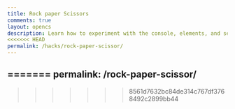 ```yaml
---
title: Rock paper Scissors
comments: true
layout: opencs
description: Learn how to experiment with the console, elements, and see OOP in action while playing Rock paper Scissors!
<<<<<<< HEAD
permalink: /hacks/rock-paper-scissor/
---
```



=======
permalink: /rock-paper-scissor/
---

>>>>>>> 8561d7632bc84de314c767df3768492c2899bb44
<div id="mainGameBox" style="max-width:700px;margin:64px auto 48px auto;position:relative;z-index:2;">
  <div id="gameContainer">
    <canvas id='gameCanvas' style="display:none"></canvas>
  </div>
</div>

<script type="module">
  // --- UI (purple box) ---
<<<<<<< HEAD
    const instructionsStyle = `
  position: relative;
  margin: 64px auto 48px auto;
=======
  const instructionsStyle = `
    position: relative;
    margin: 64px auto 48px auto;
>>>>>>> 8561d7632bc84de314c767df3768492c2899bb44
    background: linear-gradient(135deg, black, purple);
    color: white;
    padding: 30px;
    border-radius: 15px;
    z-index: 1000;
    max-width: 600px;
    width: 90%;
<<<<<<< HEAD
    max-height: 80vh;      /* added */
    overflow-y: auto;      /* added */
=======
    max-height: 80vh;
    overflow-y: auto;
>>>>>>> 8561d7632bc84de314c767df3768492c2899bb44
    font-family: 'Press Start 2P', cursive;
    border: 3px solid purple;
    box-shadow: 0 0 20px rgba(0, 21, 128, 0.5);
    text-align: center;
<<<<<<< HEAD
    `;

  const instructionsHTML = `
    <h2 style="color: purple; margin-bottom: 20px;">Rock Paper Scissors SHOOT!</h2>
    <div style="margin-bottom: 20px;">
      <p>Play the game from your browser console!</p>
      <p>Type <code>playRPS("rock")</code>, <code>playRPS("paper")</code>, or <code>playRPS("scissors")</code></p>
    </div>
=======
  `;

  const instructionsHTML = `
    <h2 style="color: purple; margin-bottom: 20px;">Rock Paper Scissors SHOOT!</h2>
>>>>>>> 8561d7632bc84de314c767df3768492c2899bb44
    <div id="images" style="display:flex; justify-content:center; gap:20px; margin-bottom:14px;">
      <button id="rock-btn" style="background:none; border:none; padding:0; cursor:pointer;">
        <img id="rock-img" src="{{site.baseurl}}/images/rps/rock.jpg"
             style="width:100px; border:2px solid white; border-radius:10px;">
      </button>
      <button id="paper-btn" style="background:none; border:none; padding:0; cursor:pointer;">
        <img id="paper-img" src="{{site.baseurl}}/images/rps/paper.jpeg"
             style="width:100px; border:2px solid white; border-radius:10px;">
      </button>
      <button id="scissors-btn" style="background:none; border:none; padding:0; cursor:pointer;">
        <img id="scissors-img" src="{{site.baseurl}}/images/rps/scissors.jpeg"
             style="width:100px; border:2px solid white; border-radius:10px;">
      </button>
    </div>
<<<<<<< HEAD
    <div style="margin-bottom:18px; font-size:1.1em; color:#ffd700;">
      Click any icon to customize using the console!
    </div>
=======

>>>>>>> 8561d7632bc84de314c767df3768492c2899bb44
    <!-- mount battle canvas INSIDE the purple box so you can see it -->
    <div id="battleMount" style="display:block; margin:12px auto;"></div>

    <div id="resultBox" style="margin-top: 16px; font-size: 16px; color: yellow;"></div>
<<<<<<< HEAD
    
  `;
=======
  `;

>>>>>>> 8561d7632bc84de314c767df3768492c2899bb44
  const container = document.createElement("div");
  container.setAttribute("style", instructionsStyle);
  container.innerHTML = instructionsHTML;
  document.getElementById("mainGameBox").appendChild(container);
<<<<<<< HEAD
  // --- Define game function and add clickable buttons ---
window.playRPS = function(playerChoice) {
    const choices = ["rock", "paper", "scissors"];
    if (!choices.includes(playerChoice)) {
        console.log("Invalid choice. Use 'rock', 'paper', or 'scissors'.");
        return;
    }

    const computerChoice = choices[Math.floor(Math.random() * choices.length)];
    let resultText;

    if (playerChoice === computerChoice) {
        resultText = "Tie!";
    } else if (
        (playerChoice === "rock" && computerChoice === "scissors") ||
        (playerChoice === "paper" && computerChoice === "rock") ||
        (playerChoice === "scissors" && computerChoice === "paper")
    ) {
        resultText = "You Win!";
    } else {
        resultText = "You Lose!";
    }

    document.getElementById("resultBox").innerHTML = `
        <p>You chose: <b>${playerChoice.toUpperCase()}</b></p>
        <p>Computer chose: <b>${computerChoice.toUpperCase()}</b></p>
        <h3 style="color: cyan;">${resultText}</h3>
    `;
};

// --- Create buttons on-page ---
const rpsButtons = document.createElement("div");
rpsButtons.id = "rps-buttons";
rpsButtons.style = "text-align: center; margin-top: 20px;";

rpsButtons.innerHTML = `
  <button onclick="playRPS('rock')" style="padding:10px 20px; font-weight:bold; margin:5px;">🪨 Rock</button>
  <button onclick="playRPS('paper')" style="padding:10px 20px; font-weight:bold; margin:5px;">📄 Paper</button>
  <button onclick="playRPS('scissors')" style="padding:10px 20px; font-weight:bold; margin:5px;">✂️ Scissors</button>
`;

document.getElementById("mainGameBox").appendChild(rpsButtons);
=======

  // --- Create buttons on-page ---
  const rpsButtons = document.createElement("div");
  rpsButtons.id = "rps-buttons";
  rpsButtons.style = "text-align: center; margin-top: 20px;";

  rpsButtons.innerHTML = `
    <button onclick="playRPS('rock')" 
            style="padding:15px 25px; font-weight:bold; margin:5px; 
                   color:white; background-color:#8B4513; font-size:18px; border-radius:8px; border:none;">
      🪨 Rock
    </button>
    <button onclick="playRPS('paper')" 
            style="padding:15px 25px; font-weight:bold; margin:5px; 
                   color:black; background-color:#F0E68C; font-size:18px; border-radius:8px; border:none;">
      📄 Paper
    </button>
    <button onclick="playRPS('scissors')" 
            style="padding:15px 25px; font-weight:bold; margin:5px; 
                   color:white; background-color:#1E90FF; font-size:18px; border-radius:8px; border:none;">
      ✂️ Scissors
    </button>
  `;
  document.getElementById("mainGameBox").appendChild(rpsButtons);
>>>>>>> 8561d7632bc84de314c767df3768492c2899bb44

  // --- helper: highlight chosen image ---
  function highlightImage(id){
    ["rock-img","paper-img","scissors-img"].forEach(i=>{
      const el = document.getElementById(i);
      if(el) el.style.boxShadow = "";
    });
    const picked = document.getElementById(id);
    if(picked) picked.style.boxShadow = "0 0 30px 10px gold";
  }

  // --- OOP classes ---
  class BattleBackground {
    constructor(image, width, height, speedRatio=0.1){
      this.image = image;
      this.width = width;
      this.height = height;
      this.x = 0; this.y = 0;
      this.speed = 2 * speedRatio;
    }
    update(){ this.x = (this.x - this.speed) % this.width; }
    draw(ctx){
      if(!this.image.complete || this.image.naturalWidth===0) return;
      ctx.drawImage(this.image, this.x, this.y, this.width, this.height);
      ctx.drawImage(this.image, this.x + this.width, this.y, this.width, this.height);
    }
  }

  class BattleSprite {
    constructor(image, width, height, x, y){
      this.image = image;
      this.width = width; this.height = height;
      this.homeX = x; this.homeY = y;
      this.x = x; this.y = y;
      this.targetX = x; this.targetY = y;
      this.opacity = 1; this.scale = 1; this.rotation = 0;
      this.animating = false;
    }
    update(){
      if(this.animating){
        this.x += (this.targetX - this.x)*0.12;
        this.y += (this.targetY - this.y)*0.12;
      } else {
<<<<<<< HEAD
        // drift gently back to home
=======
>>>>>>> 8561d7632bc84de314c767df3768492c2899bb44
        this.x += (this.homeX - this.x)*0.08;
        this.y += (this.homeY - this.y)*0.08;
      }
    }
    draw(ctx){
      if(!this.image.complete || this.image.naturalWidth===0) return;
      ctx.save();
      ctx.globalAlpha = this.opacity;
      ctx.translate(this.x + this.width/2, this.y + this.height/2);
      ctx.rotate(this.rotation);
      ctx.scale(this.scale, this.scale);
      ctx.drawImage(this.image, -this.width/2, -this.height/2, this.width, this.height);
      ctx.restore();
    }
    resetVisuals(){
      this.opacity = 1; this.scale = 1; this.rotation = 0;
    }
    resetPosition(){
      this.x = this.homeX; this.y = this.homeY;
      this.targetX = this.homeX; this.targetY = this.homeY;
      this.animating = false;
    }
  }

  // --- Canvas mounted inside purple box ---
  const battleCanvas = document.createElement('canvas');
  battleCanvas.width = 360;
  battleCanvas.height = 180;
  battleCanvas.style.display = 'block';
  battleCanvas.style.margin = '0 auto';
  battleCanvas.style.background = '#111';
  battleCanvas.style.borderRadius = '12px';
  battleCanvas.style.boxShadow = '0 2px 12px rgba(0,0,0,0.18)';
  document.getElementById('battleMount').appendChild(battleCanvas);
  const ctx = battleCanvas.getContext('2d');

  // --- assets ---
  const bgImage = new Image();
  bgImage.src = '{{site.baseurl}}/images/platformer/backgrounds/alien_planet1.jpg';

  const rockImg = new Image();
  rockImg.src = '{{site.baseurl}}/images/rps/rock.jpg';
  const paperImg = new Image();
  paperImg.src = '{{site.baseurl}}/images/rps/paper.jpeg';
  const scissorsImg = new Image();
  scissorsImg.src = '{{site.baseurl}}/images/rps/scissors.jpeg';

  const bg = new BattleBackground(bgImage, battleCanvas.width, battleCanvas.height, 0.12);

  const sprites = {
<<<<<<< HEAD
  rock:     new BattleSprite(rockImg,     96, 96,  10, 42),
  paper:    new BattleSprite(paperImg,    96, 96, 132, 42),
  scissors: new BattleSprite(scissorsImg, 96, 96, 254, 42)
  };

  function resetAll(){
    Object.values(sprites).forEach(s=>{
      s.resetVisuals();
    });
    sprites.rock.x = 10; sprites.rock.y = 42; sprites.rock.targetX = 10; sprites.rock.targetY = 42; sprites.rock.homeX = 10; sprites.rock.homeY = 42;
    sprites.paper.x = 132; sprites.paper.y = 42; sprites.paper.targetX = 132; sprites.paper.targetY = 42; sprites.paper.homeX = 132; sprites.paper.homeY = 42;
    sprites.scissors.x = 254; sprites.scissors.y = 42; sprites.scissors.targetX = 254; sprites.scissors.targetY = 42; sprites.scissors.homeX = 254; sprites.scissors.homeY = 42;
  }

  // --- global battle state, rendered by a continuous loop ---
  const battle = {
    active: false,
    winner: null,
    loser: null,
    frames: 0,
    max: 120,
    tie: null
  };
=======
    rock: new BattleSprite(rockImg, 96, 96, 10, 42),
    paper: new BattleSprite(paperImg, 96, 96, 132, 42),
    scissors: new BattleSprite(scissorsImg, 96, 96, 254, 42)
  };

  // --- global battle state ---
  const battle = {active:false, winner:null, loser:null, frames:0, max:120, tie:null};
>>>>>>> 8561d7632bc84de314c767df3768492c2899bb44

  function startBattle(winner, loser){
    battle.active = true;
    battle.tie = null;
    battle.winner = winner;
    battle.loser = loser;
    battle.frames = 0;
<<<<<<< HEAD

    // set targets for "winner moves toward loser"
    sprites[winner].animating = true;
    sprites[winner].targetX = sprites[loser].homeX;
    sprites[winner].targetY = sprites[loser].homeY;

    // loser will fade/scale/rotate in the render loop
    sprites[loser].animating = false; // stays put, gets affected visually
=======
    sprites[winner].animating = true;
    sprites[winner].targetX = sprites[loser].homeX;
    sprites[winner].targetY = sprites[loser].homeY;
    sprites[loser].animating = false;
>>>>>>> 8561d7632bc84de314c767df3768492c2899bb44
  }

  function startTie(choice){
    battle.active = true;
    battle.tie = choice;
    battle.winner = null;
    battle.loser = null;
    battle.frames = 0;
<<<<<<< HEAD

    // small wiggle, no target move
    Object.values(sprites).forEach(s=>{ s.animating = false; });
  }

  // --- continuous render loop (always runs) ---
  function render(){
  ctx.clearRect(0,0,battleCanvas.width,battleCanvas.height);
  bg.update();  bg.draw(ctx);
  // Draw 'Animated Battle: OOP' text (smaller)
  ctx.save();
  ctx.font = "bold 14px 'Press Start 2P', cursive";
  ctx.fillStyle = "cyan";
  ctx.textAlign = "center";
  ctx.fillText("Animated Battle: OOP", battleCanvas.width/2, 24);
  ctx.restore();

    if(battle.active){
      const t = battle.frames / battle.max; // 0..1

=======
    Object.values(sprites).forEach(s=>{ s.animating = false; });
  }

  function render(){
    ctx.clearRect(0,0,battleCanvas.width,battleCanvas.height);
    bg.update(); bg.draw(ctx);
    ctx.save();
    ctx.font = "bold 14px 'Press Start 2P', cursive";
    ctx.fillStyle = "cyan";
    ctx.textAlign = "center";
    ctx.fillText("Animated Battle: OOP", battleCanvas.width/2, 24);
    ctx.restore();

    if(battle.active){
      const t = battle.frames / battle.max;
>>>>>>> 8561d7632bc84de314c767df3768492c2899bb44
      if(battle.tie){
        const wobble = Math.sin(battle.frames*0.3)*4;
        sprites[battle.tie].rotation = wobble * Math.PI/180;
      } else {
<<<<<<< HEAD
        // winner punch-in / pulse
        const w = sprites[battle.winner];
        const l = sprites[battle.loser];

        // winner pulse scale up then down
=======
        const w = sprites[battle.winner];
        const l = sprites[battle.loser];
>>>>>>> 8561d7632bc84de314c767df3768492c2899bb44
        const pulse = (battle.frames < battle.max/2)
          ? 1 + (battle.frames/(battle.max/2))*0.2
          : 1.2 - ((battle.frames - battle.max/2)/(battle.max/2))*0.2;
        w.scale = pulse;
<<<<<<< HEAD

        // loser fades & shrinks
        l.opacity = Math.max(0.15, 1 - t*0.85);
        l.scale   = Math.max(0.6, 1 - t*0.4);

        // matchup-specific flair
        if(battle.winner === "rock" && battle.loser === "scissors"){
          l.rotation = -t * (Math.PI/4);
        }
        if(battle.winner === "paper" && battle.loser === "rock"){
          // paper "covers" rock by moving slightly past center
          w.targetX = l.homeX - 6; w.targetY = l.homeY - 6;
        }
        if(battle.winner === "scissors" && battle.loser === "paper"){
          w.rotation =  t * (Math.PI/10);
          l.rotation = -t * (Math.PI/10);
        }
      }

      battle.frames++;
      if(battle.frames >= battle.max){
        battle.active = false;
        Object.values(sprites).forEach(s=>{ s.resetVisuals(); s.animating = false; });
      }
    }

    // update/draw sprites every frame
    Object.values(sprites).forEach(s=>{ s.update(); s.draw(ctx); });

    requestAnimationFrame(render);
  }
  render(); // kick off the engine once
=======
        l.opacity = Math.max(0.15, 1 - t*0.85);
        l.scale   = Math.max(0.6, 1 - t*0.4);
        if(battle.winner === "rock" && battle.loser === "scissors") l.rotation = -t*(Math.PI/4);
        if(battle.winner === "paper" && battle.loser === "rock") { w.targetX = l.homeX-6; w.targetY=l.homeY-6; }
        if(battle.winner === "scissors" && battle.loser === "paper"){ w.rotation=t*(Math.PI/10); l.rotation=-t*(Math.PI/10);}
      }
      battle.frames++;
      if(battle.frames >= battle.max){ battle.active=false; Object.values(sprites).forEach(s=>{ s.resetVisuals(); s.animating=false; }); }
    }

    Object.values(sprites).forEach(s=>{ s.update(); s.draw(ctx); });
    requestAnimationFrame(render);
  }
  render();
>>>>>>> 8561d7632bc84de314c767df3768492c2899bb44

  // --- game logic + console entry point ---
  window.playRPS = function(playerChoice){
    const choices = ["rock","paper","scissors"];
<<<<<<< HEAD
    if(!choices.includes(playerChoice)){
      console.log("Invalid choice. Use 'rock', 'paper', or 'scissors'.");
      return;
    }
    highlightImage(playerChoice+"-img");

    const computerChoice = choices[Math.floor(Math.random()*choices.length)];
    let resultText, winner=null, loser=null;

    if(playerChoice === computerChoice){
      resultText = "Tie!";
      startTie(playerChoice);
    } else if(
      (playerChoice==="rock" && computerChoice==="scissors") ||
      (playerChoice==="paper" && computerChoice==="rock") ||
      (playerChoice==="scissors" && computerChoice==="paper")
    ){
      resultText = "You Win!";
      winner = playerChoice; loser = computerChoice;
    } else {
      resultText = "You Lose!";
      winner = computerChoice; loser = playerChoice;
    }

=======
    if(!choices.includes(playerChoice)){ console.log("Invalid choice. Use 'rock', 'paper', or 'scissors'."); return; }
    highlightImage(playerChoice+"-img");
    const computerChoice = choices[Math.floor(Math.random()*choices.length)];
    let resultText, winner=null, loser=null;
    if(playerChoice===computerChoice){ resultText="Tie!"; startTie(playerChoice); }
    else if((playerChoice==="rock" && computerChoice==="scissors")||(playerChoice==="paper" && computerChoice==="rock")||(playerChoice==="scissors" && computerChoice==="paper")){
      resultText="You Win!"; winner=playerChoice; loser=computerChoice;
    } else { resultText="You Lose!"; winner=computerChoice; loser=playerChoice; }
>>>>>>> 8561d7632bc84de314c767df3768492c2899bb44
    document.getElementById("resultBox").innerHTML = `
      <p>You chose: <b>${playerChoice.toUpperCase()}</b></p>
      <p>Computer chose: <b>${computerChoice.toUpperCase()}</b></p>
      <h3 style="color: cyan;">${resultText}</h3>
    `;
<<<<<<< HEAD

    if(winner && loser) startBattle(winner, loser);

=======
    if(winner && loser) startBattle(winner, loser);
>>>>>>> 8561d7632bc84de314c767df3768492c2899bb44
    console.log(`You chose: ${playerChoice.toUpperCase()}`);
    console.log(`Computer chose: ${computerChoice.toUpperCase()}`);
    console.log(`Result: ${resultText}`);
  };

<<<<<<< HEAD
  class GameObject {
    constructor(id) {
      this.el = document.getElementById(id);
      if (!this.el) throw new Error(`Element #${id} not found`);
    }

    rotate(deg) {
      this.el.style.transform = `rotate(${deg}deg)`;
      return this;
    }

    setBorder(style) {
      this.el.style.border = style;
      return this;
    }

    setWidth(px) {
      this.el.style.width = `${px}px`;
      return this;
    }

    setColor(color) {
      this.el.style.backgroundColor = color;
      return this;
    }

    reset() {
      this.el.style.transform = "";
      this.el.style.border = "";
      this.el.style.width = "";
      this.el.style.backgroundColor = "";
      return this;
    }
  }

  // --- Specialized classes (extend GameObject) ---
  class Rock extends GameObject {
    constructor() { super("rock-img"); }
  }

  class Paper extends GameObject {
    constructor() { super("paper-img"); }
  }

  class Scissors extends GameObject {
    constructor() { super("scissors-img"); }
  }

  // --- Instances (global) ---
  const rock = new Rock();
  const paper = new Paper();
  const scissors = new Scissors();

  window.rock = rock;
  window.paper = paper;
  window.scissors = scissors;

  // --- inspect-learning alerts (unchanged) ---
  document.getElementById("rock-btn").addEventListener("click", () => {
    alert("🪨 Try in the console:\n\nrock.setBorder('4px solid lime');");
  });
  document.getElementById("paper-btn").addEventListener("click", () => {
    alert("📄 Try in the console:\n\npaper.rotate(15);");
  });
  document.getElementById("scissors-btn").addEventListener("click", () => {
    alert("✂️ Try in the console:\n\nscissors.setWidth(150);");
  });
=======
  // --- OOP console learning ---
  class GameObject {
    constructor(id){ this.el=document.getElementById(id); if(!this.el) throw new Error(`Element #${id} not found`); }
    rotate(deg){ this.el.style.transform=`rotate(${deg}deg)`; return this; }
    setBorder(style){ this.el.style.border=style; return this; }
    setWidth(px){ this.el.style.width=`${px}px`; return this; }
    setColor(color){ this.el.style.backgroundColor=color; return this; }
    reset(){ this.el.style.transform=""; this.el.style.border=""; this.el.style.width=""; this.el.style.backgroundColor=""; return this; }
  }

  class Rock extends GameObject { constructor(){ super("rock-img"); } }
  class Paper extends GameObject { constructor(){ super("paper-img"); } }
  class Scissors extends GameObject { constructor(){ super("scissors-img"); } }

  const rock = new Rock(); const paper = new Paper(); const scissors = new Scissors();
  window.rock = rock; window.paper = paper; window.scissors = scissors;

  // --- alerts for console exploration ---
  document.getElementById("rock-btn").addEventListener("click",()=>{ alert("🪨 Try in the console:\n\nrock.setBorder('4px solid lime');"); });
  document.getElementById("paper-btn").addEventListener("click",()=>{ alert("📄 Try in the console:\n\npaper.rotate(15);"); });
  document.getElementById("scissors-btn").addEventListener("click",()=>{ alert("✂️ Try in the console:\n\nscissors.setWidth(150);"); });
>>>>>>> 8561d7632bc84de314c767df3768492c2899bb44
</script>